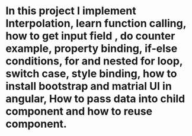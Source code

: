 # In this project I implement Interpolation, learn function calling, how to get input field , do counter example, property binding, if-else conditions, for and nested for loop, switch case, style binding, how to install bootstrap and matrial UI in angular, How to pass data into child component and how to reuse component.
